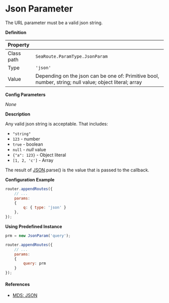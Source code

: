 # Json Parameter

The URL parameter must be a valid json string.


**Definition**

| Property | |
| :--- | --- |
| Class path | `SeaRoute.ParamType.JsonParam` |
| Type | `'json'` |
| Value | Depending on the json can be one of: Primitive bool, number, string; null value; object literal; array |


**Config Parameters**

_None_


**Description**

Any valid json string is acceptable. That includes:
 
* `"string"`
* `123` - number 
* `true` - boolean 
* `null` - *null* value
* `{"a": 123}` - Object literal
* `[1, 2, 'c']` - Array

The result of [JSON](https://developer.mozilla.org/en-US/docs/Web/JavaScript/Reference/Global_Objects/JSON).parse() is the value that is passed to the callback.


**Configuration Example**

```javascript
router.appendRoutes({
	// ...
	params:
	{
		q: { type: 'json' }
	}, 
});
```


**Using Predefined Instance**

```javascript
prm = new JsonParam('query');

router.appendRoutes({
	// ...
	params:
	{
		query: prm
	} 
});
```


#### References

- [MDS: JSON](https://developer.mozilla.org/en-US/docs/Web/JavaScript/Reference/Global_Objects/JSON)